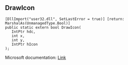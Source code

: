 ## DrawIcon

```
[DllImport("user32.dll", SetLastError = true)] [return: MarshalAs(UnmanagedType.Bool)]
public static extern bool DrawIcon(
   IntPtr hdc,
   int x,
   int y,
   IntPtr hIcon
);
```

Microsoft documentation: [Link](https://docs.microsoft.com/en-us/windows/win32/api/winuser/nf-winuser-drawicon)
